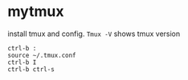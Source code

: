 # mytmux
install tmux and config.
`Tmux -V` shows tmux version
```
ctrl-b :
source ~/.tmux.conf
ctrl-b I
ctrl-b ctrl-s

```
